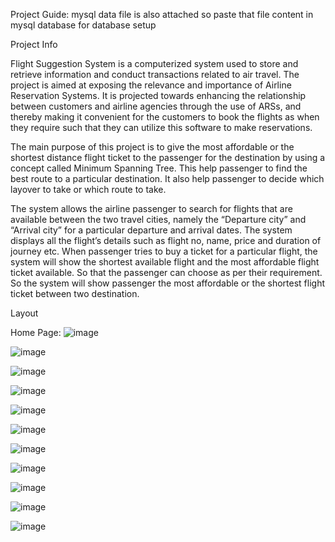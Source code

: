 Project Guide:
mysql data file is also attached so paste that file content in mysql database for database setup


Project Info

Flight Suggestion System is a computerized system used to store and retrieve information and conduct transactions related to air travel. The project is aimed at exposing the relevance and importance of Airline Reservation Systems. It is projected towards enhancing the relationship between customers and airline agencies through the use of ARSs, and thereby making it convenient for the customers to book the flights as when they require such that they can utilize this software to make reservations. 

The main purpose of this project is to give the most affordable or the shortest distance flight ticket to the passenger for the destination by using a concept called Minimum Spanning Tree. This help passenger to  find the best route to a particular destination. It also help passenger to decide which layover to take or which route to take. 

The system allows the airline passenger to search for flights that are available between the two travel cities, namely the “Departure city” and “Arrival city” for a particular departure and arrival dates. The system displays all the flight’s details such as flight no, name, price and duration of journey etc. 
When passenger tries to buy a ticket for a particular flight, the system will show the shortest available flight and the most affordable flight ticket available. So that the passenger can choose as per their requirement. 
So the system will show passenger the most affordable or the shortest flight ticket between two destination.

Layout

Home Page:
![image](https://github.com/meetsavaliya534/Flight-Suggestion-System/assets/114003689/7ad3067d-8868-47b2-bd4f-6eeb793a2de1)

![image](https://github.com/meetsavaliya534/Flight-Suggestion-System/assets/114003689/4762608c-a516-4139-a22d-b1326aab3797)

![image](https://github.com/meetsavaliya534/Flight-Suggestion-System/assets/114003689/4c08e1bb-9630-4f0d-bb50-86cd671589d1)

![image](https://github.com/meetsavaliya534/Flight-Suggestion-System/assets/114003689/ff8db9e8-bf09-4a80-a7b9-0fcdb5cc3765)

![image](https://github.com/meetsavaliya534/Flight-Suggestion-System/assets/114003689/d84ca16e-f4ec-44b5-8a9f-aa7d19957218)

![image](https://github.com/meetsavaliya534/Flight-Suggestion-System/assets/114003689/6e109448-ef19-4a3e-bd20-176e8fe9c3d0)

![image](https://github.com/meetsavaliya534/Flight-Suggestion-System/assets/114003689/051cbe5c-a937-4481-8a03-1f3bb024ac8f)

![image](https://github.com/meetsavaliya534/Flight-Suggestion-System/assets/114003689/ae307518-6399-42c1-98c1-292197c66b0a)

![image](https://github.com/meetsavaliya534/Flight-Suggestion-System/assets/114003689/4aa5b977-0f4d-48c1-af10-549214cf2a1c)

![image](https://github.com/meetsavaliya534/Flight-Suggestion-System/assets/114003689/0630fe3c-f620-4ffd-b2c1-9b8a25b1d021)

![image](https://github.com/meetsavaliya534/Flight-Suggestion-System/assets/114003689/282008a5-c680-4b52-a77b-0ff8bf07a34b)









